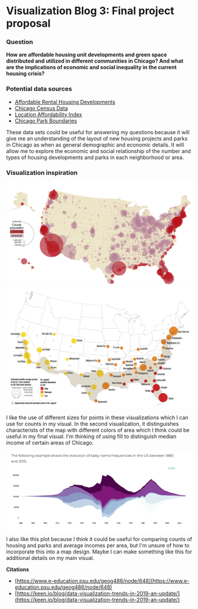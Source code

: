 # Visualization Blog 3: Final project proposal

### Question
**How are affordable housing unit developments and green space distributed and utilized in different communities in Chicago? And what are the implications of economic and social inequality in the current housing crisis?**   

### Potential data sources
- [Affordable Rental Housing Developments](https://data.cityofchicago.org/Community-Economic-Development/Affordable-Rental-Housing-Developments-Map/k3g7-7kgc)
- [Chicago Census Data](https://data.cityofchicago.org/Health-Human-Services/Census-Data-Selected-socioeconomic-indicators-in-C/kn9c-c2s2)
- [Location Affordability Index](https://hudgis-hud.opendata.arcgis.com/datasets/location-affordability-index-v-3/explore?location=12.129159%2C0.315617%2C1.93)
- [Chicago Park Boundaries](https://data.cityofchicago.org/Parks-Recreation/Parks-Chicago-Park-District-Park-Boundaries-curren/ej32-qgdr)

These data sets could be useful for answering my questions because it will give me an understanding of the layout of new housing projects and parks in Chicago as when as general demographic and economic details. It will allow me to explore the economic and social relationship of the number and types of housing developments and parks in each neighborhood or area.

### Visualization inspiration

![Map example 1](images/map_ex.png)
![Map example 2](images/map_ex2.png)

I like the use of different sizes for points in these visualizations which I can use for counts in my visual. In the second visualization, it distinguishes characterists of the map with different colors of area which I think could be useful in my final visual. I'm thinking of using fill to distinguish median income of certain areas of Chicago.

![Frequency example](images/frequency_ex.png)

I also like this plot because I think it could be useful for comparing counts of housing and parks and average incomes per area, but I'm unsure of how to incorporate this into a map design. Maybe I can make something like this for additional details on my main visual.

**Citations**
- [https://www.e-education.psu.edu/geog486/node/648](https://www.e-education.psu.edu/geog486/node/648)
- [https://keen.io/blog/data-visualization-trends-in-2019-an-update/](https://keen.io/blog/data-visualization-trends-in-2019-an-update/)
